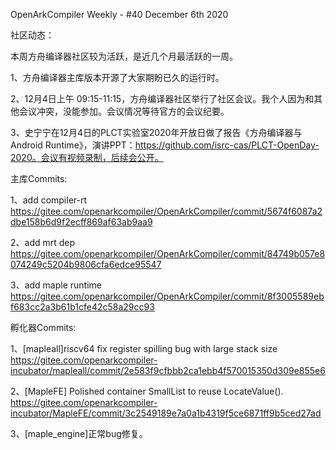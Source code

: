 OpenArkCompiler Weekly - #40 December 6th 2020

社区动态：

本周方舟编译器社区较为活跃，是近几个月最活跃的一周。

1、方舟编译器主库版本开源了大家期盼已久的运行时。

2、12月4日上午 09:15-11:15，方舟编译器社区举行了社区会议。我个人因为和其他会议冲突，没能参加。会议情况等待官方的会议纪要。

3、史宁宁在12月4日的PLCT实验室2020年开放日做了报告《方舟编译器与Android Runtime》，演讲PPT：https://github.com/isrc-cas/PLCT-OpenDay-2020。会议有视频录制，后续会公开。

主库Commits:

1、add compiler-rt
https://gitee.com/openarkcompiler/OpenArkCompiler/commit/5674f6087a2dbe158b6d9f2ecff869af63ab9aa9

2、add mrt dep
https://gitee.com/openarkcompiler/OpenArkCompiler/commit/84749b057e8074249c5204b9806cfa6edce95547

3、add maple runtime
https://gitee.com/openarkcompiler/OpenArkCompiler/commit/8f3005589ebf683cc2a3b61b1cfe42c58a29cc93

孵化器Commits:

1、[mapleall]riscv64 fix register spilling bug with large stack size
https://gitee.com/openarkcompiler-incubator/mapleall/commit/2e583f9cfbbb2ca1ebb4f570015350d309e855e6

2、[MapleFE] Polished container SmallList to reuse LocateValue().
https://gitee.com/openarkcompiler-incubator/MapleFE/commit/3c2549189e7a0a1b4319f5ce6871ff9b5ced27ad

3、[maple_engine]正常bug修复。